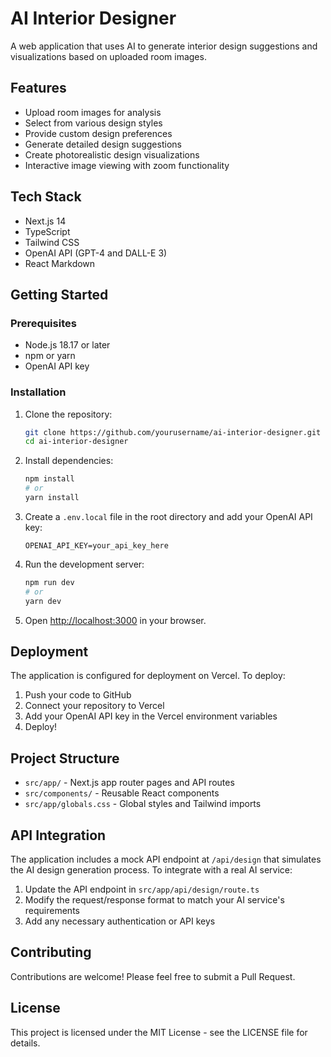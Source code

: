 # AI Interior Designer

A web application that uses AI to generate interior design suggestions and visualizations based on uploaded room images.

## Features

- Upload room images for analysis
- Select from various design styles
- Provide custom design preferences
- Generate detailed design suggestions
- Create photorealistic design visualizations
- Interactive image viewing with zoom functionality

## Tech Stack

- Next.js 14
- TypeScript
- Tailwind CSS
- OpenAI API (GPT-4 and DALL-E 3)
- React Markdown

## Getting Started

### Prerequisites

- Node.js 18.17 or later
- npm or yarn
- OpenAI API key

### Installation

1. Clone the repository:
   ```bash
   git clone https://github.com/yourusername/ai-interior-designer.git
   cd ai-interior-designer
   ```

2. Install dependencies:
   ```bash
   npm install
   # or
   yarn install
   ```

3. Create a `.env.local` file in the root directory and add your OpenAI API key:
   ```
   OPENAI_API_KEY=your_api_key_here
   ```

4. Run the development server:
   ```bash
   npm run dev
   # or
   yarn dev
   ```

5. Open [http://localhost:3000](http://localhost:3000) in your browser.

## Deployment

The application is configured for deployment on Vercel. To deploy:

1. Push your code to GitHub
2. Connect your repository to Vercel
3. Add your OpenAI API key in the Vercel environment variables
4. Deploy!

## Project Structure

- `src/app/` - Next.js app router pages and API routes
- `src/components/` - Reusable React components
- `src/app/globals.css` - Global styles and Tailwind imports

## API Integration

The application includes a mock API endpoint at `/api/design` that simulates the AI design generation process. To integrate with a real AI service:

1. Update the API endpoint in `src/app/api/design/route.ts`
2. Modify the request/response format to match your AI service's requirements
3. Add any necessary authentication or API keys

## Contributing

Contributions are welcome! Please feel free to submit a Pull Request.

## License

This project is licensed under the MIT License - see the LICENSE file for details. 